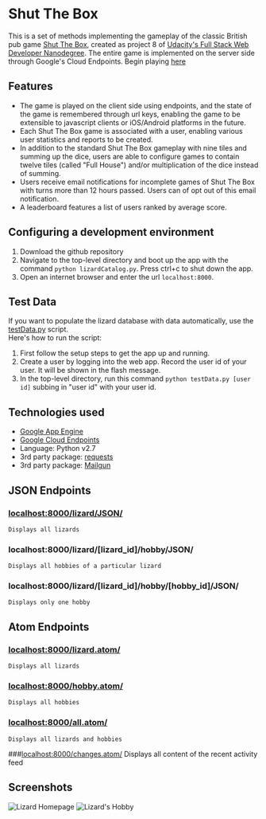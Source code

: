 # Shut The Box
This is a set of methods implementing the gameplay of the classic British pub game [Shut The Box](https://en.wikipedia.org/wiki/Shut_the_Box), created as project 8 of [Udacity's Full Stack Web Developer Nanodegree](https://www.udacity.com/course/full-stack-web-developer-nanodegree--nd004).  The entire game is implemented on the server side through Google's Cloud Endpoints.  Begin playing [here](https://apis-explorer.appspot.com/apis-explorer/?base=https://zattas-game.appspot.com/_ah/api#p/shut_the_box/v1/)

## Features
* The game is played on the client side using endpoints, and the state of the game is remembered through url keys, enabling the game to be extensible to javascript clients or iOS/Android platforms in the future.
* Each Shut The Box game is associated with a user, enabling various user statistics and reports to be created. 
* In addition to the standard Shut The Box gameplay with nine tiles and summing up the dice, users are able to configure games to contain twelve tiles (called "Full House") and/or multiplication of the dice instead of summing.
* Users receive email notifications for incomplete games of Shut The Box with turns more than 12 hours passed.  Users can of opt out of this email notification.
* A leaderboard features a list of users ranked by average score.

## Configuring a development environment
1. Download the github repository
2. Navigate to the top-level directory and boot up the app with the command `python lizardCatalog.py`. Press ctrl+c to shut down the app.
3. Open an internet browser and enter the url `localhost:8000`.

## Test Data
If you want to populate the lizard database with data automatically, use the [testData.py](https://github.com/snackattas/LizardApp/blob/master/testData.py)  script.  
Here's how to run the script:

1. First follow the setup steps to get the app up and running.
2. Create a user by logging into the web app.  Record the user id of your user.  It will be shown in the flash message.
3. In the top-level directory, run this command `python testData.py [user id]` subbing in "user id" with your user id.

## Technologies used
* [Google App Engine](https://cloud.google.com/appengine/)
* [Google Cloud Endpoints](https://cloud.google.com/endpoints/)
* Language: Python v2.7
* 3rd party package: [requests](http://docs.python-requests.org/en/master/)
* 3rd party package: [Mailgun](http://mailgun.com)

## JSON Endpoints
### [localhost:8000/lizard/JSON/](localhost:8000/lizard/JSON/)
    Displays all lizards
### localhost:8000/lizard/\[lizard_id\]/hobby/JSON/
    Displays all hobbies of a particular lizard
### localhost:8000/lizard/\[lizard_id\]/hobby/\[hobby_id\]/JSON/
    Displays only one hobby
## Atom Endpoints
### [localhost:8000/lizard.atom/](localhost:8000/lizard.atom/)
    Displays all lizards
### [localhost:8000/hobby.atom/](localhost:8000/hobby.atom/)
    Displays all hobbies
### [localhost:8000/all.atom/](localhost:8000/all.atom/)
    Displays all lizards and hobbies
###[localhost:8000/changes.atom/](localhost:8000/changes.atom/)
    Displays all content of the recent activity feed

## Screenshots
![Lizard Homepage](/../master/pkg/static/Lizard%20Homepage.JPG?raw=true "Lizard Homepage")
![Lizard's Hobby](/../master/pkg/static/Lizard%20Hobby.JPG?raw=true "Lizard's Hobbies")
